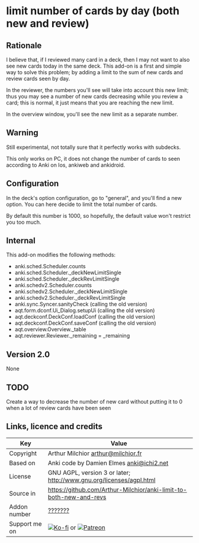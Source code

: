 # limit number of cards by day (both new and review)
## Rationale
I believe that, if I reviewed many card in a deck, then I may not want
to also see new cards today in the same deck. This add-on is a first
and simple way to solve this problem; by adding a limit to the sum of
new cards and review cards seen by day.

In the reviewer, the numbers you'll see will take into account this
new limit; thus you may see a number of new cards decreasing while you
review a card; this is normal, it just means that you are reaching the
new limit.

In the overview window, you'll see the new limit as a separate number.

## Warning
Still experimental, not totally sure that it perfectly works with
subdecks.

This only works on PC, it does not change the number of cards to seen
according to Anki on Ios, ankiweb and ankidroid.

## Configuration
In the deck's option configuration, go to "general", and you'll find a
new option. You can here decide to limit the total number of cards.

By default this number is 1000, so hopefully, the default value won't
restrict you too much.

## Internal
This add-on modifies the following methods:
* anki.sched.Scheduler.counts
* anki.sched.Scheduler._deckNewLimitSingle
* anki.sched.Scheduler._deckRevLimitSingle
* anki.schedv2.Scheduler.counts
* anki.schedv2.Scheduler._deckNewLimitSingle
* anki.schedv2.Scheduler._deckRevLimitSingle
* anki.sync.Syncer.sanityCheck (calling the old version)
* aqt.form.dconf.Ui_Dialog.setupUi (calling the old version)
* aqt.deckconf.DeckConf.loadConf (calling the old version)
* aqt.deckconf.DeckConf.saveConf (calling the old version)
* aqt.overview.Overview._table
* aqt.reviewer.Reviewer._remaining = _remaining

## Version 2.0
None

## TODO
Create a way to decrease the number of new card without putting it to
0 when a lot of review cards have been seen

## Links, licence and credits

Key         |Value
------------|-------------------------------------------------------------------
Copyright   | Arthur Milchior <arthur@milchior.fr>
Based on    | Anki code by Damien Elmes <anki@ichi2.net>
License     | GNU AGPL, version 3 or later; http://www.gnu.org/licenses/agpl.html
Source in   | https://github.com/Arthur-Milchior/anki-limit-to-both-new-and-revs
Addon number| [???????](https://ankiweb.net/shared/info/???????)
Support me on| [![Ko-fi](https://ko-fi.com/img/Kofi_Logo_Blue.svg)](Ko-fi.com/arthurmilchior) or [![Patreon](http://www.milchior.fr/patreon.png)](https://www.patreon.com/bePatron?u=146206)

